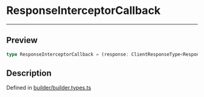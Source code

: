 
      
# ResponseInterceptorCallback

<div class="api-docs__separator" data-reactroot="">

---

</div><div class="api-docs__section" data-reactroot="">

## Preview

</div><div class="api-docs__preview type single" data-reactroot="">

```ts
type ResponseInterceptorCallback = (response: ClientResponseType<Response, Error>, command: CommandInstance) => Promise<ClientResponseType<any, any>> | ClientResponseType<any, any>;
```

</div><div class="api-docs__section" data-reactroot="">

## Description

</div><div class="api-docs__description" data-reactroot=""><span class="api-docs__do-not-parse">



</span></div><div class="api-docs__definition" data-reactroot="">

Defined in [builder/builder.types.ts](https://github.com/BetterTyped/hyper-fetch/blob/982ac882/packages/core/src/builder/builder.types.ts#L50)

</div>